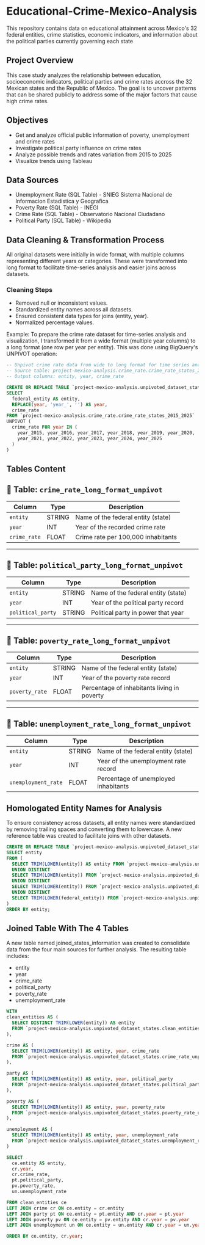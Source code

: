 # Educational-Crime-Mexico-Analysis

This repository contains data on educational attainment across Mexico's 32 federal entities, crime statistics, economic indicators, and information about the political parties currently governing each state

## Project Overview 

This case study analyzes the relationship between education, socioeconomic indicators, political parties and crime rates accross the 32 Mexican states and the Republic of Mexico. The goal is to uncover patterns that can be shared publicly to address some of the major factors that cause high crime rates.

## Objectives

* Get and analyze official public information of poverty, unemployment and crime rates
* Investigate political party influence on crime rates
* Analyze possible trends and rates variation from 2015 to 2025
* Visualize trends using Tableau


## Data Sources

* Unemployment Rate (SQL Table) - SNIEG Sistema Nacional de Informacion Estadistica y Geografica
* Poverty Rate (SQL Table) - INEGI 
* Crime Rate (SQL Table) - Observatorio Nacional Ciudadano 
* Political Party (SQL Table) - Wikipedia

## Data Cleaning & Transformation Process

All original datasets were initially in wide format, with multiple columns representing different years or categories. These were transformed into long format to facilitate time-series analysis and easier joins across datasets.

### Cleaning Steps

* Removed null or inconsistent values.
* Standardized entity names across all datasets.
* Ensured consistent data types for joins (entity, year).
* Normalized percentage values.

Example: To prepare the crime rate dataset for time-series analysis and visualization, I transformed it from a wide format (multiple year columns) to a long format (one row per year per entity). This was done using BigQuery's UNPIVOT operation:  

```sql
-- Unpivot crime rate data from wide to long format for time series analysis
-- Source table: project-mexico-analysis.crime_rate.crime_rate_states_2015_2025
-- Output columns: entity, year, crime_rate

CREATE OR REPLACE TABLE `project-mexico-analysis.unpivoted_dataset_states.crime_rate_unpivoted` AS
SELECT
  federal_entity AS entity,
  REPLACE(year, 'year_', '') AS year,
  crime_rate
FROM `project-mexico-analysis.crime_rate.crime_rate_states_2015_2025`
UNPIVOT (
  crime_rate FOR year IN (
    year_2015, year_2016, year_2017, year_2018, year_2019, year_2020,
    year_2021, year_2022, year_2023, year_2024, year_2025
  )
)
```
## Tables Content


## 📄 Table: `crime_rate_long_format_unpivot`

| Column       | Type   | Description                          |
|--------------|--------|--------------------------------------|
| `entity`     | STRING | Name of the federal entity (state)   |
| `year`       | INT    | Year of the recorded crime rate      |
| `crime_rate` | FLOAT  | Crime rate per 100,000 inhabitants   |

---

## 📄 Table: `political_party_long_format_unpivot`

| Column            | Type   | Description                            |
|-------------------|--------|----------------------------------------|
| `entity`          | STRING | Name of the federal entity (state)     |
| `year`            | INT    | Year of the political party record     |
| `political_party` | STRING | Political party in power that year     |

---

## 📄 Table: `poverty_rate_long_format_unpivot`

| Column         | Type   | Description                                         |
|----------------|--------|-----------------------------------------------------|
| `entity`       | STRING | Name of the federal entity (state)                  |
| `year`         | INT    | Year of the poverty rate record                     |
| `poverty_rate` | FLOAT  | Percentage of inhabitants living in poverty         |

---

## 📄 Table: `unemployment_rate_long_format_unpivot`

| Column               | Type   | Description                                      |
|----------------------|--------|--------------------------------------------------|
| `entity`             | STRING | Name of the federal entity (state)               |
| `year`               | INT    | Year of the unemployment rate record             |
| `unemployment_rate`  | FLOAT  | Percentage of unemployed inhabitants             |


## Homologated Entity Names for Analysis

To ensure consistency across datasets, all entity names were standardized by removing trailing spaces and converting them to lowercase. A new reference table was created to facilitate joins with other datasets.

```sql
CREATE OR REPLACE TABLE `project-mexico-analysis.unpivoted_dataset_states.clean_entities` AS
SELECT entity
FROM (
  SELECT TRIM(LOWER(entity)) AS entity FROM `project-mexico-analysis.unpivoted_dataset_states.crime_rate_unpivoted`
  UNION DISTINCT
  SELECT TRIM(LOWER(entity)) FROM `project-mexico-analysis.unpivoted_dataset_states.political_party_unpivoted`
  UNION DISTINCT
  SELECT TRIM(LOWER(entity)) FROM `project-mexico-analysis.unpivoted_dataset_states.poverty_rate_unpivoted`
  UNION DISTINCT
  SELECT TRIM(LOWER(federal_entity)) FROM `project-mexico-analysis.unpivoted_dataset_states.unemployment_rate_unpivoted`
)
ORDER BY entity;
```

## Joined Table With The 4 Tables

A new table named joined_states_information was created to consolidate data from the four main sources for further analysis. The resulting table includes:

* entity
* year
* crime_rate
* political_party
* poverty_rate
* unemployment_rate

```sql
WITH
clean_entities AS (
  SELECT DISTINCT TRIM(LOWER(entity)) AS entity
  FROM `project-mexico-analysis.unpivoted_dataset_states.clean_entities`
),

crime AS (
  SELECT TRIM(LOWER(entity)) AS entity, year, crime_rate
  FROM `project-mexico-analysis.unpivoted_dataset_states.crime_rate_unpivoted`
),

party AS (
  SELECT TRIM(LOWER(entity)) AS entity, year, political_party
  FROM `project-mexico-analysis.unpivoted_dataset_states.political_party_unpivoted`
),

poverty AS (
  SELECT TRIM(LOWER(entity)) AS entity, year, poverty_rate
  FROM `project-mexico-analysis.unpivoted_dataset_states.poverty_rate_unpivoted`
),

unemployment AS (
  SELECT TRIM(LOWER(entity)) AS entity, year, unemployment_rate
  FROM `project-mexico-analysis.unpivoted_dataset_states.unemployment_rate_unpivoted`
)

SELECT
  ce.entity AS entity,
  cr.year,
  cr.crime_rate,
  pt.political_party,
  pv.poverty_rate,
  un.unemployment_rate

FROM clean_entities ce
LEFT JOIN crime cr ON ce.entity = cr.entity
LEFT JOIN party pt ON ce.entity = pt.entity AND cr.year = pt.year
LEFT JOIN poverty pv ON ce.entity = pv.entity AND cr.year = pv.year
LEFT JOIN unemployment un ON ce.entity = un.entity AND cr.year = un.year

ORDER BY ce.entity, cr.year;

```


